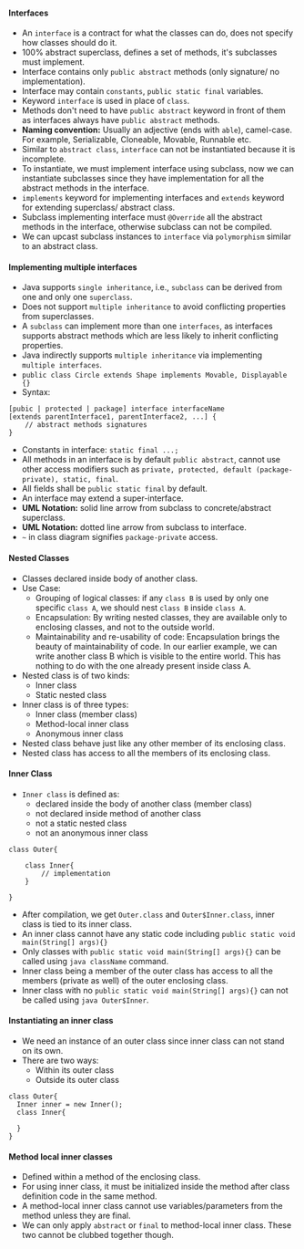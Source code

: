#### Interfaces

- An `interface` is a contract for what the classes can do, does not specify how classes should do it.
- 100% abstract superclass, defines a set of methods, it's subclasses must implement.
- Interface contains only `public abstract` methods (only signature/ no implementation).
- Interface may contain `constants`, `public static final` variables.
- Keyword `interface` is used in place of `class`.
- Methods don't need to have `public abstract` keyword in front of them as interfaces always have `public abstract`
  methods.
- **Naming convention:** Usually an adjective (ends with `able`), camel-case. For example, Serializable, Cloneable,
  Movable, Runnable etc.
- Similar to `abstract class`, `interface` can not be instantiated because it is incomplete.
- To instantiate, we must implement interface using subclass, now we can instantiate subclasses since they have
  implementation for all the abstract methods in the interface.
- `implements` keyword for implementing interfaces and `extends` keyword for extending superclass/ abstract class.
- Subclass implementing interface must `@Override` all the abstract methods in the interface, otherwise subclass can not
  be compiled.
- We can upcast subclass instances to `interface` via `polymorphism` similar to an abstract class.

#### Implementing multiple interfaces

- Java supports `single inheritance`, i.e., `subclass` can be derived from one and only one `superclass`.
- Does not support `multiple inheritance` to avoid conflicting properties from superclasses.
- A `subclass` can implement more than one `interfaces`, as interfaces supports abstract methods which are less likely
  to inherit conflicting properties.
- Java indirectly supports `multiple inheritance` via implementing `multiple interfaces`.
- `public class Circle extends Shape implements Movable, Displayable {}`
- Syntax:

```
[pubic | protected | package] interface interfaceName 
[extends parentInterface1, parentInterface2, ...] {
    // abstract methods signatures
}
```

- Constants in interface: `static final ...;`
- All methods in an interface is by default `public abstract`, cannot use other access
  modifiers such as `private, protected, default (package-private), static, final`.
- All fields shall be `public static final` by default.
- An interface may extend a super-interface.
- **UML Notation:** solid line arrow from subclass to concrete/abstract superclass.
- **UML Notation:** dotted line arrow from subclass to interface.
- `~` in class diagram signifies `package-private` access.

#### Nested Classes

- Classes declared inside body of another class.
- Use Case:
    - Grouping of logical classes: if any `class B` is used by only one specific `class A`, we should nest `class B`
      inside `class A`.
    - Encapsulation: By writing nested classes, they are available only to enclosing classes, and not to the outside
      world.
    - Maintainability and re-usability of code: Encapsulation brings the beauty of maintainability of code. In our
      earlier example, we can write another class B which is visible to the entire world. This has nothing to do with
      the one already present inside class A.
- Nested class is of two kinds:
    - Inner class
    - Static nested class
- Inner class is of three types:
    - Inner class (member class)
    - Method-local inner class
    - Anonymous inner class
- Nested class behave just like any other member of its enclosing class.
- Nested class has access to all the members of its enclosing class.

#### Inner Class

- `Inner class` is defined as:
    - declared inside the body of another class (member class)
    - not declared inside method of another class
    - not a static nested class
    - not an anonymous inner class

```
class Outer{
 
    class Inner{
        // implementation
    }
    
}
```

- After compilation, we get `Outer.class` and `Outer$Inner.class`, inner class is tied to its inner class.
- An inner class cannot have any static code including `public static void main(String[] args){}`
- Only classes with `public static void main(String[] args){}` can be called using `java className` command.
- Inner class being a member of the outer class has access to all the members (private as well) of the outer enclosing
  class.
- Inner class with no `public static void main(String[] args){}` can not be called using `java Outer$Inner`.

#### Instantiating an inner class

- We need an instance of an outer class since inner class can not stand on its own.
- There are two ways:
    - Within its outer class
    - Outside its outer class

```
class Outer{
  Inner inner = new Inner();
  class Inner{
  
  }
}
```

#### Method local inner classes

- Defined within a method of the enclosing class.
- For using inner class, it must be initialized inside the method after class definition code in the same method.
- A method-local inner class cannot use variables/parameters from the method unless they are final.
- We can only apply `abstract` or `final` to method-local inner class. These two cannot be clubbed together though.